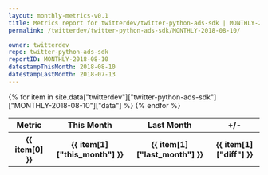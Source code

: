 ```yaml
---
layout: monthly-metrics-v0.1
title: Metrics report for twitterdev/twitter-python-ads-sdk | MONTHLY-2018-08-10 | 2018-08-10
permalink: /twitterdev/twitter-python-ads-sdk/MONTHLY-2018-08-10/

owner: twitterdev
repo: twitter-python-ads-sdk
reportID: MONTHLY-2018-08-10
datestampThisMonth: 2018-08-10
datestampLastMonth: 2018-07-13
---
```


<table style="width: 100%">
    <tr>
        <th>Metric</th>
        <th>This Month</th>
        <th>Last Month</th>
        <th>+/-</th>
    </tr>
    {% for item in site.data["twitterdev"]["twitter-python-ads-sdk"]["MONTHLY-2018-08-10"]["data"] %}
    <tr>
        <th>{{ item[0] }}</th>
        <th>{{ item[1]["this_month"] }}</th>
        <th>{{ item[1]["last_month"] }}</th>
        <th>{{ item[1]["diff"] }}</th>
    </tr>
    {% endfor %}
</table>


